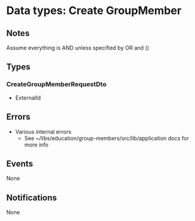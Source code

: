 # Data types: Create GroupMember

## Notes

Assume everything is AND unless specified by OR and ()

## Types

### CreateGroupMemberRequestDto

- ExternalId

## Errors

- Various internal errors
  - See ~/libs/education/group-members/src/lib/application docs for more info

## Events

None

## Notifications

None
